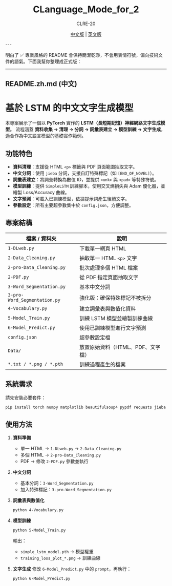 <h1 align="center">CLanguage_Mode_for_2</h1>
<p align="center">CLRE-20</p>
<p align="center"><a href="/README.md">中文版</a> | <a href="/EREADME.md">英文版</a></p>
---

明白了 ✅ 專業風格的 README 會保持簡潔乾淨，不會用表情符號，偏向技術文件的語氣。下面我幫你整理成正式版：

---

## README.zh.md (中文)

# 基於 LSTM 的中文文字生成模型

本專案展示了一個以 **PyTorch** 實作的 **LSTM（長短期記憶）神經網路文字生成模型**。
流程涵蓋 **資料收集 → 清理 → 分詞 → 詞彙表建立 → 模型訓練 → 文字生成**，適合作為中文語言模型的基礎實作範例。

## 功能特色

* **資料清理**：支援從 HTML `<p>` 標籤與 PDF 頁面範圍抽取文字。
* **中文分詞**：使用 `jieba` 分詞，支援自訂特殊標記（如 `[END_OF_NOVEL]`）。
* **詞彙表建立**：將詞彙轉換為數值 ID，並提供 `<unk>` 與 `<pad>` 等特殊符號。
* **模型訓練**：提供 `SimpleLSTM` 訓練腳本，使用交叉熵損失與 Adam 優化器，並繪製 Loss/Accuracy 曲線。
* **文字預測**：可載入已訓練模型，依據提示詞產生後續文字。
* **參數設定**：所有主要超參數集中於 `config.json`，方便調整。

## 專案結構

| 檔案 / 資料夾                     | 說明                   |
| ---------------------------- | -------------------- |
| `1-DLweb.py`                 | 下載單一網頁 HTML          |
| `2-Data_Cleaning.py`         | 抽取單一 HTML `<p>` 文字   |
| `2-pro-Data_Cleaning.py`     | 批次處理多個 HTML 檔案       |
| `2-PDF.py`                   | 從 PDF 指定頁面抽取文字       |
| `3-Word_Segmentation.py`     | 基本中文分詞               |
| `3-pro-Word_Segmentation.py` | 強化版：確保特殊標記不被拆分       |
| `4-Vocabulary.py`            | 建立詞彙表與數值化資料          |
| `5-Model_Train.py`           | 訓練 LSTM 模型並繪製訓練曲線    |
| `6-Model_Predict.py`         | 使用已訓練模型進行文字預測        |
| `config.json`                | 超參數設定檔               |
| `Data/`                      | 放置原始資料（HTML、PDF、文字檔） |
| `*.txt / *.png / *.pth`      | 訓練過程產生的檔案            |

## 系統需求

請先安裝必要套件：

```bash
pip install torch numpy matplotlib beautifulsoup4 pypdf requests jieba
```

## 使用方法

1. **資料準備**

   * 單一 HTML → `1-DLweb.py` → `2-Data_Cleaning.py`
   * 多個 HTML → `2-pro-Data_Cleaning.py`
   * PDF → 修改 `2-PDF.py` 參數並執行

2. **中文分詞**

   * 基本分詞：`3-Word_Segmentation.py`
   * 加入特殊標記：`3-pro-Word_Segmentation.py`

3. **詞彙表與數值化**

   ```bash
   python 4-Vocabulary.py
   ```

4. **模型訓練**

   ```bash
   python 5-Model_Train.py
   ```

   輸出：

   * `simple_lstm_model.pth` → 模型權重
   * `training_loss_plot_*.png` → 訓練曲線

5. **文字生成**
   修改 `6-Model_Predict.py` 中的 `prompt`，再執行：

   ```bash
   python 6-Model_Predict.py
   ```
